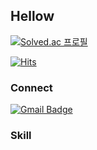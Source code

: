 ## Hellow

[![Solved.ac
프로필](http://mazassumnida.wtf/api/v2/generate_badge?boj=rkskd7967)](https://solved.ac/rkskd7967)

[![Hits](https://hits.seeyoufarm.com/api/count/incr/badge.svg?url=https%3A%2F%2Fgithub.com%2Fgjbae1212%2Fhit-counter)](https://hits.seeyoufarm.com)                                     

### Connect
[![Gmail Badge](https://img.shields.io/badge/Gmail-D14836?style=flat&logo=Gmail&logoColor=white)](mailto:chaerui7967@gmail.com)


### Skill

